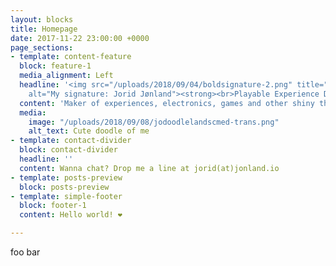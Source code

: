 ```yaml
---
layout: blocks
title: Homepage
date: 2017-11-22 23:00:00 +0000
page_sections:
- template: content-feature
  block: feature-1
  media_alignment: Left
  headline: '<img src="/uploads/2018/09/04/boldsignature-2.png" title="signature"
    alt="My signature: Jorid Jønland"><strong><br>Playable Experience Designer</strong>'
  content: 'Maker of experiences, electronics, games and other shiny things. '
  media:
    image: "/uploads/2018/09/08/jodoodlelandscmed-trans.png"
    alt_text: Cute doodle of me
- template: contact-divider
  block: contact-divider
  headline: ''
  content: Wanna chat? Drop me a line at jorid(at)jonland.io
- template: posts-preview
  block: posts-preview
- template: simple-footer
  block: footer-1
  content: Hello world! ❤︎

---
```

foo bar
